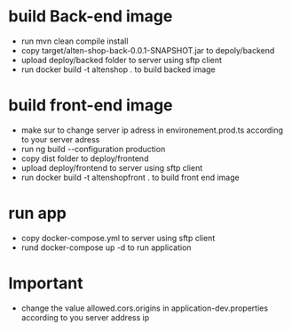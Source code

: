 # build Back-end image
- run mvn clean compile install 
- copy target/alten-shop-back-0.0.1-SNAPSHOT.jar to depoly/backend
- upload deploy/backed folder to server using sftp client
- run docker build -t altenshop . to build backed image
# build front-end image
- make sur to change server ip adress in environement.prod.ts according to your server adress
- run ng build --configuration production
- copy dist folder to deploy/frontend
- upload deploy/frontend to server using sftp client 
- run docker build -t altenshopfront . to build front end image
# run app
- copy docker-compose.yml to server using sftp client 
- rund docker-compose up -d to run application
# Important 
- change the value allowed.cors.origins in application-dev.properties according to you server address ip

